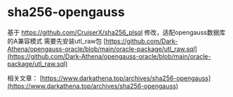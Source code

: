 # sha256-opengauss
基于 https://github.com/CruiserX/sha256_plsql 修改，适配opengauss数据库的A兼容模式
需要先安装utl_raw包
[https://github.com/Dark-Athena/opengauss-oracle/blob/main/oracle-package/utl_raw.sql](https://github.com/Dark-Athena/opengauss-oracle/blob/main/oracle-package/utl_raw.sql)

相关文章：
[https://www.darkathena.top/archives/sha256-opengauss](https://www.darkathena.top/archives/sha256-opengauss)

